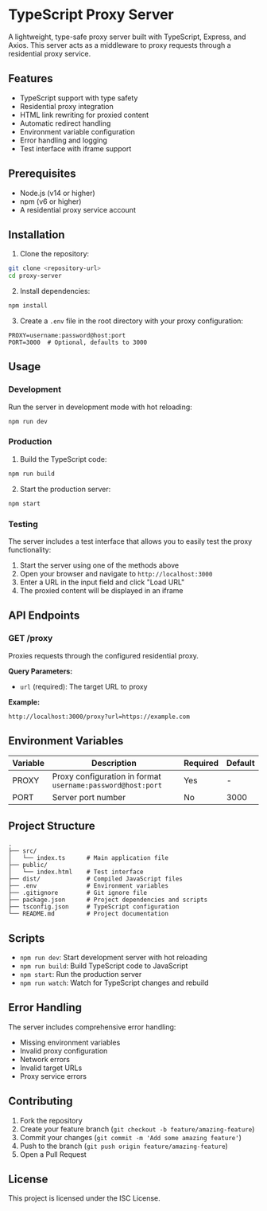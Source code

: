 # TypeScript Proxy Server

A lightweight, type-safe proxy server built with TypeScript, Express, and Axios. This server acts as a middleware to proxy requests through a residential proxy service.

## Features

- TypeScript support with type safety
- Residential proxy integration
- HTML link rewriting for proxied content
- Automatic redirect handling
- Environment variable configuration
- Error handling and logging
- Test interface with iframe support

## Prerequisites

- Node.js (v14 or higher)
- npm (v6 or higher)
- A residential proxy service account

## Installation

1. Clone the repository:
```bash
git clone <repository-url>
cd proxy-server
```

2. Install dependencies:
```bash
npm install
```

3. Create a `.env` file in the root directory with your proxy configuration:
```env
PROXY=username:password@host:port
PORT=3000  # Optional, defaults to 3000
```

## Usage

### Development

Run the server in development mode with hot reloading:
```bash
npm run dev
```

### Production

1. Build the TypeScript code:
```bash
npm run build
```

2. Start the production server:
```bash
npm start
```

### Testing

The server includes a test interface that allows you to easily test the proxy functionality:

1. Start the server using one of the methods above
2. Open your browser and navigate to `http://localhost:3000`
3. Enter a URL in the input field and click "Load URL"
4. The proxied content will be displayed in an iframe

## API Endpoints

### GET /proxy

Proxies requests through the configured residential proxy.

**Query Parameters:**
- `url` (required): The target URL to proxy

**Example:**
```
http://localhost:3000/proxy?url=https://example.com
```

## Environment Variables

| Variable | Description | Required | Default |
|----------|-------------|----------|---------|
| PROXY | Proxy configuration in format `username:password@host:port` | Yes | - |
| PORT | Server port number | No | 3000 |

## Project Structure

```
.
├── src/
│   └── index.ts      # Main application file
├── public/
│   └── index.html    # Test interface
├── dist/             # Compiled JavaScript files
├── .env              # Environment variables
├── .gitignore        # Git ignore file
├── package.json      # Project dependencies and scripts
├── tsconfig.json     # TypeScript configuration
└── README.md         # Project documentation
```

## Scripts

- `npm run dev`: Start development server with hot reloading
- `npm run build`: Build TypeScript code to JavaScript
- `npm start`: Run the production server
- `npm run watch`: Watch for TypeScript changes and rebuild

## Error Handling

The server includes comprehensive error handling:
- Missing environment variables
- Invalid proxy configuration
- Network errors
- Invalid target URLs
- Proxy service errors

## Contributing

1. Fork the repository
2. Create your feature branch (`git checkout -b feature/amazing-feature`)
3. Commit your changes (`git commit -m 'Add some amazing feature'`)
4. Push to the branch (`git push origin feature/amazing-feature`)
5. Open a Pull Request

## License

This project is licensed under the ISC License. 
